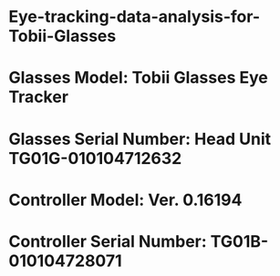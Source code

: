 # Eye-tracking-data-analysis-for-Tobii-Glasses
# Glasses Model: Tobii Glasses Eye Tracker
# Glasses Serial Number: Head Unit TG01G-010104712632 
# Controller Model: Ver. 0.16194
# Controller Serial Number: TG01B-010104728071 
